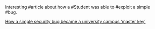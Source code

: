 Interesting #article about how a #Student was able to #exploit a simple #bug.

[How a simple security bug became a university campus ‘master key’]( https://techcrunch.com/2022/03/03/cbord-university-digital-locks/)
